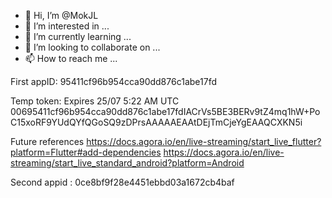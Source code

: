 - 👋 Hi, I’m @MokJL
- 👀 I’m interested in ...
- 🌱 I’m currently learning ...
- 💞️ I’m looking to collaborate on ...
- 📫 How to reach me ...

<!---
MokJL/MokJL is a ✨ special ✨ repository because its `README.md` (this file) appears on your GitHub profile.
You can click the Preview link to take a look at your changes.
--->

First
appID: 95411cf96b954cca90dd876c1abe17fd

Temp token: Expires 25/07 5:22 AM UTC
00695411cf96b954cca90dd876c1abe17fdIACrVs5BE3BERv9tZ4mq1hW+PoC15xoRF9YUdQYfQGoSQ9zDPrsAAAAAEAAtDEjTmCjeYgEAAQCXKN5i

Future references
https://docs.agora.io/en/live-streaming/start_live_flutter?platform=Flutter#add-dependencies
https://docs.agora.io/en/live-streaming/start_live_standard_android?platform=Android

Second
appid : 0ce8bf9f28e4451ebbd03a1672cb4baf
